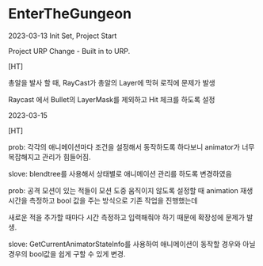 # EnterTheGungeon

2023-03-13 Init Set, Project Start

Project URP Change - Built in to URP.

[HT]

총알을 발사 할 때, RayCast가 총알의 Layer에 막혀 로직에 문제가 발생

Raycast 에서 Bullet의 LayerMask를 제외하고 Hit 체크를 하도록 설정

2023-03-15

[HT]

prob: 각각의 애니메이션마다 조건을 설정해서 동작하도록 하다보니 animator가 너무 복잡해지고 관리가 힘들어짐.

slove: blendtree를 사용해서 상태별로 애니메이션 관리를 하도록 변경하였음

prob: 공격 모션이 있는 적들이 모션 도중 움직이지 않도록 설정할 때 animation 재생 시간을 측정하고 bool 값을 주는 방식으로 기존 작업을 진행했는데

새로운 적을 추가할 때마다 시간 측정하고 입력해줘야 하기 때문에 확장성에 문제가 발생.

slove: GetCurrentAnimatorStateInfo를 사용하여 애니메이션이 동작할 경우와 아닐 경우의 bool값을 쉽게 구할 수 있게 변경.

